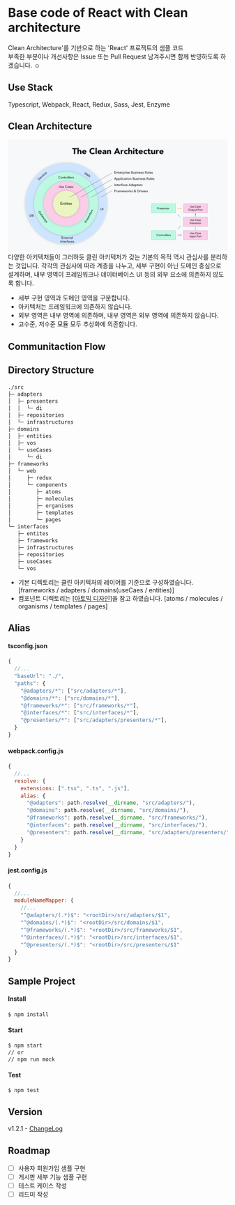 # Base code of React with Clean architecture
Clean Architecture'를 기반으로 하는 'React' 프로젝트의 샘플 코드  
부족한 부분이나 개선사항은 Issue 또는 Pull Request 남겨주시면 함께 반영하도록 하겠습니다. ☺️ 

## Use Stack
Typescript, Webpack, React, Redux, Sass, Jest, Enzyme

## Clean Architecture
![Alt Clean architecture](/_readme/clean-architecture.png)
다양한 아키텍처들이 그러하듯 클린 아키텍처가 갖는 기본의 목적 역시 관심사를 분리하는 것입니다. 각각의 관심사에 따라 계층을 나누고, 세부 구현이 아닌 도메인 중심으로 설계하며, 내부 영역이 프레임워크나 데이터베이스 UI 등의 외부 요소에 의존하지 않도록 합니다.   
  
* 세부 구현 영역과 도메인 영역을 구분합니다.
* 아키텍처는 프레임워크에 의존하지 않습니다.
* 외부 영역은 내부 영역에 의존하며, 내부 영역은 외부 영역에 의존하지 않습니다.
* 고수준, 저수준 모듈 모두 추상화에 의존합니다.

## Communitaction Flow


## Directory Structure
```
./src
├─ adapters
│  ├─ presenters
│  │  └─ di
│  ├─ repositories
│  └─ infrastructures
├─ domains
│  ├─ entities
│  ├─ vos
│  └─ useCases
│     └─ di
├─ frameworks
│  └─ web
│     ├─ redux
│     └─ components
│        ├─ atoms
│        ├─ molecules
│        ├─ organisms
│        ├─ templates
│        └─ pages
└─ interfaces
   ├─ entites
   ├─ frameworks
   ├─ infrastructures
   ├─ repositories
   ├─ useCases
   └─ vos
```

* 기본 디렉토리는 클린 아키텍처의 레이어를 기준으로 구성하였습니다. [frameworks / adapters / domains(useCaes / entities)]
* 컴포넌트 디렉토리는 [[아토믹 디자인](https://bradfrost.com/blog/post/atomic-web-design/#atoms)]을 참고 하였습니다. [atoms / molecules / organisms / templates / pages]

## Alias
#### tsconfig.json
```js
{
  //...
  "baseUrl": "./",
  "paths": {
    "@adapters/*": ["src/adapters/*"],
    "@domains/*": ["src/domains/*"],
    "@frameworks/*": ["src/frameworks/*"],
    "@interfaces/*": ["src/interfaces/*"],
    "@presenters/*": ["src/adapters/presenters/*"],
  }
}
```

#### webpack.config.js
```js
{
  //...
  resolve: {
    extensions: [".tsx", ".ts", ".js"],
    alias: { 
      "@adapters": path.resolve(__dirname, "src/adapters/"),
      "@domains": path.resolve(__dirname, "src/domains/"),
      "@frameworks": path.resolve(__dirname, "src/frameworks/"),
      "@interfaces": path.resolve(__dirname, "src/interfaces/"),
      "@presenters": path.resolve(__dirname, "src/adapters/presenters/")
    }
  }
}
```

#### jest.config.js
```js
{
  //...
  moduleNameMapper: { 
    //...
    "^@adapters/(.*)$": "<rootDir>/src/adapters/$1",
    "^@domains/(.*)$": "<rootDir>/src/domains/$1",
    "^@frameworks/(.*)$": "<rootDir>/src/frameworks/$1",
    "^@interfaces/(.*)$": "<rootDir>/src/interfaces/$1",
    "^@presenters/(.*)$": "<rootDir>/src/presenters/$1"
  }
}
```

## Sample Project
#### Install
```
$ npm install
```
#### Start
```
$ npm start
// or
// npm run mock
```
#### Test
```
$ npm test
```

## Version
v1.2.1 - [ChangeLog](https://github.com/falsy/react-with-clean-architecture/blob/master/changelog.md)

## Roadmap
- [ ] 사용자 회원가입 샘플 구현
- [ ] 게시판 세부 기능 샘플 구현
- [ ] 테스트 케이스 작성
- [ ] 리드미 작성
